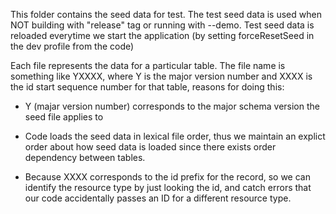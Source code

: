 This folder contains the seed data for test. The test seed data is used when NOT building with "release" tag or running with --demo. Test seed data is
reloaded everytime we start the application (by setting forceResetSeed in the dev profile from the code)

Each file represents the data for a particular table. The file name is something like YXXXX, where Y is the major version number and XXXX is the id
start sequence number for that table, reasons for doing this:

- Y (majar version number) corresponds to the major schema version the seed file applies to

- Code loads the seed data in lexical file order, thus we maintain an explict order about how seed data is loaded since there exists order dependency between tables.

- Because XXXX corresponds to the id prefix for the record, so we can identify the resource type by just looking the id, and catch errors that our code accidentally passes an ID for a different resource type.
